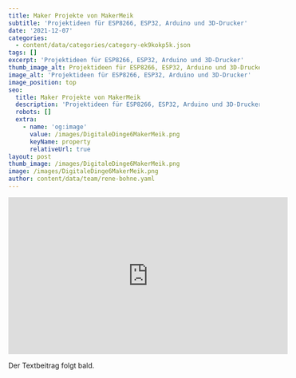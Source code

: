 ```yaml
---
title: Maker Projekte von MakerMeik
subtitle: 'Projektideen für ESP8266, ESP32, Arduino und 3D-Drucker'
date: '2021-12-07'
categories:
  - content/data/categories/category-ek9kokp5k.json
tags: []
excerpt: 'Projektideen für ESP8266, ESP32, Arduino und 3D-Drucker'
thumb_image_alt: Projektideen für ESP8266, ESP32, Arduino und 3D-Drucker
image_alt: 'Projektideen für ESP8266, ESP32, Arduino und 3D-Drucker'
image_position: top
seo:
  title: Maker Projekte von MakerMeik
  description: 'Projektideen für ESP8266, ESP32, Arduino und 3D-Drucker'
  robots: []
  extra:
    - name: 'og:image'
      value: /images/DigitaleDinge6MakerMeik.png
      keyName: property
      relativeUrl: true
layout: post
thumb_image: /images/DigitaleDinge6MakerMeik.png
image: /images/DigitaleDinge6MakerMeik.png
author: content/data/team/rene-bohne.yaml
---
```

<iframe width="560" height="315"
src="https://www.youtube.com/embed/QSRWJ-n7vms?modestbranding=1"
frameborder="0" allow="accelerometer; autoplay; encrypted-media;
gyroscope; picture-in-picture" allowfullscreen>\\\</iframe>

Der Textbeitrag folgt bald.
